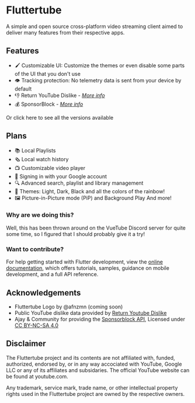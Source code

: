# Fluttertube

A simple and open source cross-platform video streaming client aimed to deliver many features from their respective apps.

## Features
- 🖌️ Customizable UI: Customize the themes or even disable some parts of the UI that you don't use
- 👁️ Tracking protection: No telemetry data is sent from your device by default
- 👎 Return YouTube Dislike - [_More info_](https://returnyoutubedislike.com)
- 💰 SponsorBlock - [_More info_](https://sponsor.ajay.app)

Or click here to see all the versions available
## Plans
- 📚 Local Playlists
- 🗞️ Local watch history
- 📺 Customizable video player
- 🧑 Signing in with your Google account
- 🔍 Advanced search, playlist and library management
- 🎨 Themes: Light, Dark, Black and all the colors of the rainbow!
- 🖼️ Picture-in-Picture mode (PiP) and Background Play
And more!
       

### Why are we doing this?
Well, this has been thrown around on the VueTube Discord server for quite some time, so I figured that I should probably give it a try!

### Want to contribute?
For help getting started with Flutter development, view the
[online documentation](https://docs.flutter.dev/), which offers tutorials,
samples, guidance on mobile development, and a full API reference.

## Acknowledgements
- Fluttertube Logo by @afnzmn (coming soon)
- Public YouTube dislike data provided by [Return Youtube Dislike](https://returnyoutubedislike.com)
- Ajay & Community for providing the [Sponsorblock API](https://sponsor.ajay.app), Licensed under [CC BY-NC-SA 4.0](https://creativecommons.org/licenses/by-nc-sa/4.0/)

## Disclaimer
The Fluttertube project and its contents are not affiliated with, funded, authorized, endorsed by, or in any way accociated with YouTube, Google LLC or any of its affiliates and subsidaries. The official YouTube website can be found at youtube.com.

Any trademark, service mark, trade name, or other intellectual property rights used in the Fluttertube project are owned by the respective owners.
